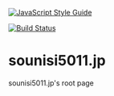 [![JavaScript Style Guide](https://img.shields.io/badge/code_style-standard-brightgreen.svg)](https://standardjs.com)

[![Build Status](https://github.com/sounisi5011/sounisi5011.jp/workflows/GitHub%20Actions/badge.svg)](https://github.com/sounisi5011/sounisi5011.jp/actions?query=workflow%3A%22GitHub+Actions%22)

# sounisi5011.jp

sounisi5011.jp's root page
